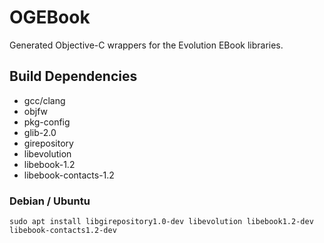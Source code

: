 # OGEBook

Generated Objective-C wrappers for the Evolution EBook libraries.

## Build Dependencies

- gcc/clang
- objfw
- pkg-config
- glib-2.0
- girepository
- libevolution
- libebook-1.2
- libebook-contacts-1.2

### Debian / Ubuntu

`sudo apt install libgirepository1.0-dev libevolution libebook1.2-dev libebook-contacts1.2-dev`